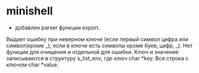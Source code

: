 # minishell

+ добавлен parser функции export.

Выдает ошибку при неверном ключе (если первый символ цифра или символ(кроме _), если в ключе есть символы кроме букв, цифр, _). 
Нет функции для очищения и отдельной для ошибки. Ключ и значение записываются в структуру s_list_env, где ключ char *key. Вся строка с ключом char *value.

